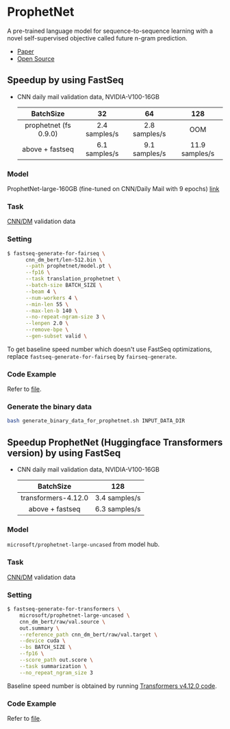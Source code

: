 # ProphetNet

A pre-trained language model for sequence-to-sequence learning with a novel self-supervised objective called future n-gram prediction.
- [Paper](https://arxiv.org/pdf/2001.04063)
- [Open Source](https://github.com/microsoft/ProphetNet)

## Speedup by using FastSeq

- CNN daily mail validation data, NVIDIA-V100-16GB

  |       BatchSize      |       32      |        64       |      128       |
  |:--------------------:|:-------------:|:---------------:|:--------------:|
  |      prophetnet (fs 0.9.0)      | 2.4 samples/s |  2.8 samples/s  |      OOM       |
  |   above + fastseq    | 6.1 samples/s |  9.1 samples/s  | 11.9 samples/s |


### Model
ProphetNet-large-160GB (fine-tuned on CNN/Daily Mail with 9 epochs) [link](https://drive.google.com/file/d/14v0HMc7obh_5aPFSFWzcr_nZCrK49Sey/view)

### Task
[CNN/DM](https://github.com/harvardnlp/sent-summary) validation data

### Setting

```bash
$ fastseq-generate-for-fairseq \
      cnn_dm_bert/len-512.bin \
      --path prophetnet/model.pt \
      --fp16 \
      --task translation_prophetnet \
      --batch-size BATCH_SIZE \
      --beam 4 \
      --num-workers 4 \
      --min-len 55 \
      --max-len-b 140 \
      --no-repeat-ngram-size 3 \
      --lenpen 2.0 \
      --remove-bpe \
      --gen-subset valid \
```
To get baseline speed number which doesn't use FastSeq optimizations, replace `fastseq-generate-for-fairseq` by `fairseq-generate`.

### Code Example
Refer to [file](../../tests/models/test_prophetnet_fs.py).

### Generate the binary data

```bash
bash generate_binary_data_for_prophetnet.sh INPUT_DATA_DIR
```

## Speedup ProphetNet (Huggingface Transformers version) by using FastSeq

- CNN daily mail validation data, NVIDIA-V100-16GB

  |      BatchSize      |       128      |
  |:-------------------:|:--------------:|
  | transformers-4.12.0 | 3.4 samples/s  |
  |  above + fastseq    | 6.3 samples/s  |


### Model
`microsoft/prophetnet-large-uncased` from model hub.

### Task
[CNN/DM](https://github.com/harvardnlp/sent-summary) validation data

### Setting

```bash
$ fastseq-generate-for-transformers \
    microsoft/prophetnet-large-uncased \
    cnn_dm_bert/raw/val.source \
    out.summary \
    --reference_path cnn_dm_bert/raw/val.target \
    --device cuda \
    --bs BATCH_SIZE \
    --fp16 \
    --score_path out.score \
    --task summarization \
    --no_repeat_ngram_size 3
```

Baseline speed number is obtained by running [Transformers v4.12.0 code](https://github.com/huggingface/transformers/blob/b0892fa0e8df02d683e05e625b3903209bff362d/examples/seq2seq/run_eval.py).

### Code Example
Refer to [file](../../tests/optimizer/transformers/test_prophetnet_optimizer.py).